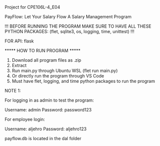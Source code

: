 Project for CPE106L-4_E04

PayFlow: Let Your Salary Flow
A Salary Management Program

!!! BEFORE RUNNING THE PROGRAM MAKE SURE TO HAVE ALL THESE PYTHON PACKAGES: (flet, sqlite3, os, logging, time, unittest) !!!

FOR API: flask

***** HOW TO RUN PROGRAM *****

1. Download all program files as .zip
2. Extract
3. Run main.py through Ubuntu WSL (flet run main.py)
4. Or directly run the program through VS Code 
5. Must have flet, logging, and time python packages to run the program

NOTE 1:

For logging in as admin to test the program:

Username: admin 
Password: password123

For employee login:

Username: aljehro
Password: aljehro123

payflow.db is located in the dal folder
